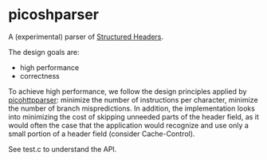 picoshparser
===

A (experimental) parser of [Structured Headers](https://httpwg.org/http-extensions/draft-ietf-httpbis-header-structure.html).

The design goals are:
* high performance
* correctness

To achieve high performance, we follow the design principles applied by [picohttpparser](https://github.com/h2o/picohttpparser): minimize the number of instructions per character, minimize the number of branch mispredictions.
In addition, the implementation looks into minimizing the cost of skipping unneeded parts of the header field, as it would often the case that the application would recognize and use only a small portion of a header field (consider Cache-Control).

See test.c to understand the API.
